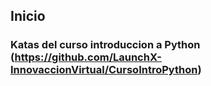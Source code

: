 
## Inicio

### Katas del curso introduccion a Python (https://github.com/LaunchX-InnovaccionVirtual/CursoIntroPython)
